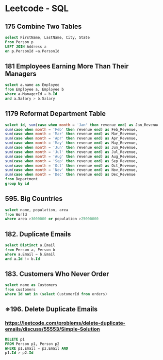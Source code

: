 # Leetcode - SQL

## 175 Combine Two Tables
```sql
select FirstName, LastName, City, State
From Person p
LEFT JOIN Address a
on p.PersonId =a.PersonId
```

## 181 Employees Earning More Than Their Managers
```sql
select a.name as Employee
from Employee a, Employee b 
where a.ManagerId = b.Id
and a.Salary > b.Salary
```
## 1179 Reformat Department Table
```sql
select id, sum(case when month = 'Jan' then revenue end) as Jan_Revenue,
sum(case when month = 'Feb' then revenue end) as Feb_Revenue,
sum(case when month = 'Mar' then revenue end) as Mar_Revenue,
sum(case when month = 'Apr' then revenue end) as Apr_Revenue,
sum(case when month = 'May' then revenue end) as May_Revenue,
sum(case when month = 'Jun' then revenue end) as Jun_Revenue,
sum(case when month = 'Jul' then revenue end) as Jul_Revenue,
sum(case when month = 'Aug' then revenue end) as Aug_Revenue,
sum(case when month = 'Sep' then revenue end) as Sep_Revenue,
sum(case when month = 'Oct' then revenue end) as Oct_Revenue,
sum(case when month = 'Nov' then revenue end) as Nov_Revenue,
sum(case when month = 'Dec' then revenue end) as Dec_Revenue
from Department
group by id
```
## 595. Big Countries
```sql
select name, population, area
from World
where area >3000000 or population >25000000
```

## 182. Duplicate Emails
```sql
select Distinct a.Email
from Person a, Person b
where a.Email = b.Email
and a.Id != b.Id
```

## 183. Customers Who Never Order
```sql
select name as Customers
from customers
where Id not in (select CustomerId from orders)
```

## ※196. Delete Duplicate Emails
### https://leetcode.com/problems/delete-duplicate-emails/discuss/55553/Simple-Solution
```sql
DELETE p1
FROM Person p1, Person p2
WHERE p1.Email = p2.Email AND
p1.Id > p2.Id
```
